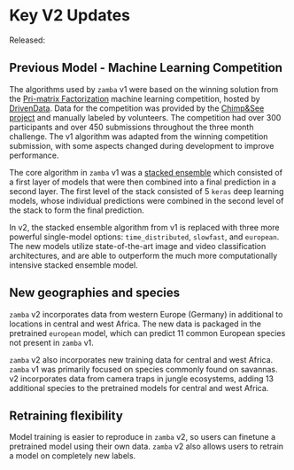 # Key V2 Updates

Released: <!-- TODO: add release date><!-->

## Previous Model - Machine Learning Competition

The algorithms used by `zamba` v1 were based on the winning solution from the
[Pri-matrix Factorization](https://www.drivendata.org/competitions/49/deep-learning-camera-trap-animals/) machine learning
competition, hosted by [DrivenData](https://www.drivendata.org/). Data for the competition was provided by the [Chimp&See project](https://www.chimpandsee.org/#/) and manually labeled by volunteers. The competition had over 300 participants and over 450 submissions throughout the three month challenge. The v1 algorithm was adapted from the winning competition submission, with some aspects changed during development to improve performance.

The core algorithm in `zamba` v1 was a [stacked ensemble](https://en.wikipedia.org/wiki/Ensemble_learning#Stacking) which consisted of a first layer of models that were then combined into a final prediction in a second layer. The first level of the stack consisted of 5 `keras` deep
learning models, whose individual predictions were combined in the second level
of the stack to form the final prediction.

In v2, the stacked ensemble algorithm from v1 is replaced with three more powerful single-model options: `time_distributed`, `slowfast`, and `european`. The new models utilize state-of-the-art image and video classification architectures, and are able to outperform the much more computationally intensive stacked ensemble model.

## New geographies and species

`zamba` v2 incorporates data from western Europe (Germany) in additional to locations in central and west Africa. The new data is packaged in the pretrained `european` model, which can predict 11 common European species not present in `zamba` v1.

`zamba` v2 also incorporates new training data for central and west Africa. `zamba` v1 was primarily focused on species commonly found on savannas. v2 incorporates data from camera traps in jungle ecosystems, adding 13 additional species to the pretrained models for central and west Africa.

<!-- NEW: aardvark, badger, bat, cheetah, civet, genet, equid, fox, giraffe, hare, rabbit, mongoose, monkey_prosimian><!-->

## Retraining flexibility

Model training is easier to reproduce in `zamba` v2, so users can finetune a pretrained model using their own data. `zamba` v2 also allows users to retrain a model on completely new labels.